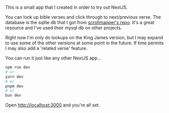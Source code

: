This is a small app that I created in order to try out NextJS. 

You can look up bible verses and click through to next/previous verse. The database is the sqlite db that I got from [scrollmapper's repo](https://github.com/scrollmapper/bible_databases). It's a great resource 
and I've used their mysql db on other projects.

Right now I'm only do lookups on the King James version, but I may expand to use some of the other versions at some point in the future. If time permits I may also add a 'related verse' feature. 

You can run it just like any other NextJS app...

```bash
npm run dev
# or
yarn dev
# or
pnpm dev
# or
bun dev
```

Open [http://localhost:3000](http://localhost:3000) and you're all set.

